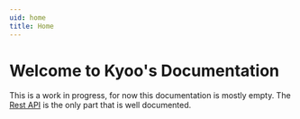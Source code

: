 ```yaml
---
uid: home
title: Home
---
```


# Welcome to Kyoo's Documentation

This is a work in progress, for now this documentation is mostly empty. The [Rest API](https://demo.kyoo.org/redoc) is the only part that is well documented.
